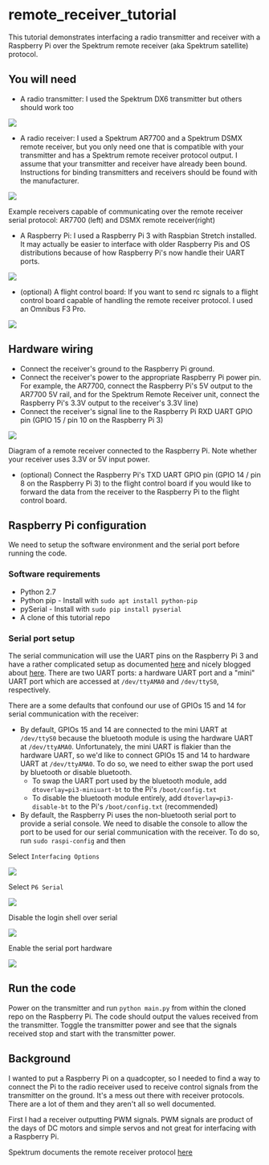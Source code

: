 # remote_receiver_tutorial

This tutorial demonstrates interfacing a radio transmitter and receiver with a
Raspberry Pi over the Spektrum remote receiver (aka Spektrum satellite)
protocol.

## You will need
* A radio transmitter: I used the Spektrum DX6 transmitter but others should
work too

![](img/transmitter.jpg)


* A radio receiver: I used a Spektrum AR7700 and a Spektrum DSMX remote
receiver, but you only need one that is compatible with
your transmitter and has a Spektrum remote receiver protocol output. I assume
that your transmitter and receiver have already been bound. Instructions
for binding transmitters and receivers should be found with the manufacturer.

![](img/receiver.jpg)

Example receivers capable of communicating over the remote receiver serial
protocol: AR7700 (left) and DSMX remote receiver(right)

* A Raspberry Pi: I used a Raspberry Pi 3 with Raspbian Stretch installed.
It may actually be easier to interface with older Raspberry Pis and OS 
distributions because of how Raspberry Pi's now handle their UART ports.

![](img/rpi.jpg)

* (optional) A flight control board: If you want to send rc signals to a flight
control board capable of handling the remote receiver protocol. I used an
Omnibus F3 Pro.

![](img/flight_control_board.jpg)

## Hardware wiring
* Connect the receiver's ground to the Raspberry Pi ground.
* Connect the receiver's power to the appropriate Raspberry Pi power
pin. For example, the AR7700, connect the Raspberry Pi's 5V output to the
AR7700 5V rail, and for the Spektrum Remote Receiver unit, connect the
Raspberry Pi's 3.3V output to the receiver's 3.3V line)
* Connect the receiver's signal line to the Raspberry Pi RXD UART GPIO pin
(GPIO 15 / pin 10 on the Raspberry Pi 3)

![](img/rx_rpi.png)

Diagram of a remote receiver connected to the Raspberry Pi. Note whether your
receiver uses 3.3V or 5V input power.

* (optional) Connect the Raspberry Pi's TXD UART GPIO pin (GPIO 14 / pin 8 on
the Raspberry Pi 3) to the flight control board if you would like to forward
the data from the receiver to the Raspberry Pi to the flight control board.

## Raspberry Pi configuration

We need to setup the software environment and the serial port before running
the code.

### Software requirements
* Python 2.7
* Python pip - Install with `sudo apt install python-pip`
* pySerial - Install with `sudo pip install pyserial`
* A clone of this tutorial repo

### Serial port setup
The serial communication will use the UART pins on the Raspberry Pi 3 and have
a rather complicated setup as documented
[here](https://www.raspberrypi.org/documentation/configuration/uart.md)
and nicely blogged about
[here](https://spellfoundry.com/2016/05/29/configuring-gpio-serial-port-raspbian-jessie-including-pi-3/).
There are two UART ports: a hardware UART port and a "mini" UART port which are
accessed at `/dev/ttyAMA0` and `/dev/ttyS0`, respectively.

There are a some defaults that confound our use of GPIOs 15 and 14 for serial
communication with the receiver:
* By default, GPIOs 15 and 14 are connected to the mini UART at `/dev/ttyS0`
because the bluetooth module is using the hardware UART at `/dev/ttyAMA0`.
Unfortunately, the mini UART is flakier than the hardware UART, so we'd like to
connect GPIOs 15 and 14 to hardware UART at `/dev/ttyAMA0`. To do so, we need
to either swap the port used by bluetooth or disable bluetooth.
  * To swap the UART port used by the bluetooth module, add 
  `dtoverlay=pi3-miniuart-bt` to the Pi's `/boot/config.txt`
  * To disable the bluetooth module entirely, add
  `dtoverlay=pi3-disable-bt` to the Pi's `/boot/config.txt` (recommended)
* By default, the Raspberry Pi uses the non-bluetooth serial port to provide
a serial console. We need to disable the console to allow the port to be used
for our serial communication with the receiver. To do so, run
`sudo raspi-config` and then

Select `Interfacing Options`

![](img/rpi_config0.png)

Select `P6 Serial`

![](img/rpi_config1.png)

Disable the login shell over serial

![](img/rpi_config2.png)

Enable the serial port hardware

![](img/rpi_config3.png)

## Run the code
Power on the transmitter and run `python main.py` from within the cloned repo
on the Raspberry Pi. The code should output the values received from the
transmitter.
Toggle the transmitter power and see that the signals received stop and start
with the transmitter power.

## Background
I wanted to put a Raspberry Pi on a quadcopter, so I needed to find a way to
connect the Pi to the radio receiver used to receive control signals from the
transmitter on the ground. It's a mess out there with receiver protocols. There
are a lot of them and they aren't all so well documented.

First I had a receiver outputting PWM signals. PWM signals are product of the
days of DC motors and simple servos and not great for interfacing with a
Raspberry Pi.

Spektrum documents the remote receiver protocol [here](https://www.spektrumrc.com/ProdInfo/Files/Remote%20Receiver%20Interfacing%20Rev%20A.pdf)
